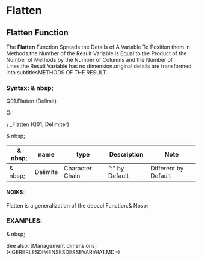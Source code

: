 # Flatten

## Flatten Function

The **Flatten** Function Spreads the Details of A Variable To Position them in Methods.the Number of the Result Variable is Equal to the Product of the Number of Methods by the Number of Columns and the Number of Lines.the Result Variable has no dimension.original details are transformed into subtitlesMETHODS OF THE RESULT.

### Syntax: & nbsp;

Q01.Flatten (Delimit)

Or

\ _Flatten (Q01; Delimiter)

& nbsp;

| & nbsp; | **name** | **type** | **Description** | **Note** |
| --- | --- | --- | --- | --- |
| & nbsp; | Delimite | Character Chain | ":" by Default | Different by Default |

#### NOIKS:

Flatten is a generalization of the depcol Function.& Nbsp;

### EXAMPLES:

& nbsp;

See also: [Management dimensions] (<GERERLESDIMENSESDESSEVARIAIA1.MD>)